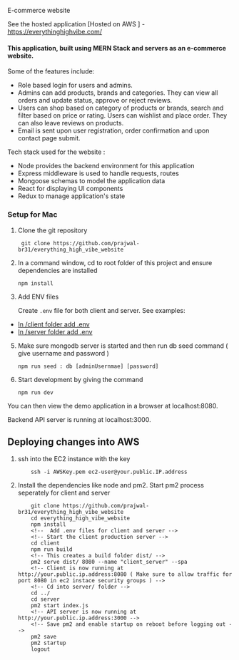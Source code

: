 E-commerce website

See the hosted application [Hosted on AWS ] - https://everythinghighvibe.com/ 

#### This application, built using MERN Stack and servers as an e-commerce website.
Some of the features include:
  * Role based login for users and admins.
  * Admins can add products, brands and categories. They can view all orders and update status, approve or reject reviews.
  * Users can shop based on category of products or brands, search and filter based on price or rating. Users can wishlist and place order. They can also leave reviews on products.
  * Email is sent upon user registration, order confirmation and upon contact page submit.

Tech stack used for the website : 
  * Node provides the backend environment for this application
  * Express middleware is used to handle requests, routes
  * Mongoose schemas to model the application data
  * React for displaying UI components
  * Redux to manage application's state

### Setup for Mac

1. Clone the git repository

   ```
    git clone https://github.com/prajwal-br31/everything_high_vibe_website
    ```
   
3. In a command window, cd to root folder of this project and ensure dependencies are installed

    ```
    npm install
    ```

4. Add ENV files

    Create `.env` file for both client and server. See examples:
*    [In /client folder add .env ](client/.env.example)
*    [In /server folder add .env](server/.env.example)

5. Make sure mongodb server is started and then run db seed command ( give username and password )

    ```
    npm run seed : db [adminUsernmae] [password]
    ```
6. Start development by giving the command
   
    ```
    npm run dev
    ```

You can then view the demo application in a browser at localhost:8080.

Backend API server is running at localhost:3000.

## Deploying changes into AWS

1. ssh into the EC2 instance with the key
    ```
        ssh -i AWSKey.pem ec2-user@your.public.IP.address
    ```

2. Install the dependencies like node and pm2. Start pm2 process seperately for client and server
    ```
        git clone https://github.com/prajwal-br31/everything_high_vibe_website
        cd everything_high_vibe_website
        npm install
        <!--  Add .env files for client and server -->
        <!-- Start the client production server -->
        cd client
        npm run build
        <!-- This creates a build folder dist/ -->
        pm2 serve dist/ 8080 --name "client_server" --spa
        <!-- Client is now running at http://your.public.ip.address:8080 ( Make sure to allow traffic for port 8080 in ec2 instace security groups ) -->
        <!-- Cd into server/ folder -->
        cd ../
        cd server
        pm2 start index.js
        <!-- API server is now running at http://your.public.ip.address:3000 -->
        <!-- Save pm2 and enable startup on reboot before logging out -->
        pm2 save
        pm2 startup
        logout
    ```


